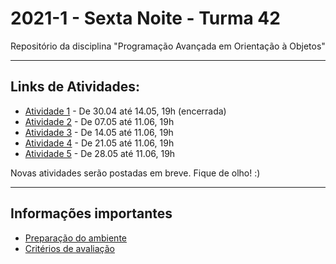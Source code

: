 # 2021-1 - Sexta Noite - Turma 42
Repositório da disciplina "Programação Avançada em Orientação à Objetos"

***


## Links de Atividades:

 - [Atividade 1](https://forms.gle/rdVnbWcAtWyrHrVJ9) - De 30.04 até 14.05, 19h (encerrada)
 - [Atividade 2](https://forms.gle/ueS6UreGNCdSUrkD8) - De 07.05 até 11.06, 19h
 - [Atividade 3](https://forms.gle/es1VsTnV653dVfpZ6) - De 14.05 até 11.06, 19h
 - [Atividade 4](https://forms.gle/5UpZJBZdhxEHKcDLA) - De 21.05 até 11.06, 19h
 - [Atividade 5](https://forms.gle/1hZHqepxzwVaAFDV8) - De 28.05 até 11.06, 19h


Novas atividades serão postadas em breve. Fique de olho! :)



***

## Informações importantes

 - [Preparação do ambiente](https://github.com/traue/2021-1_sexta_noite/wiki/Prepara%C3%A7%C3%A3o-do-Ambiente-de-desenvolvimento)
 - [Critérios de avaliação](https://github.com/traue/2021-1_sexta_noite/wiki/Crit%C3%A9rios-de-avalia%C3%A7%C3%A3o)
